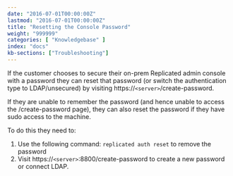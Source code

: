 ```yaml
---
date: "2016-07-01T00:00:00Z"
lastmod: "2016-07-01T00:00:00Z"
title: "Resetting the Console Password"
weight: "999999"
categories: [ "Knowledgebase" ]
index: "docs"
kb-sections: ["Troubleshooting"]
---
```


If the customer chooses to secure their on-prem Replicated admin console with a password they can reset that password (or switch the authentication type to LDAP/unsecured) by visiting https://`<server>`/create-password.

If they are unable to remember the password (and hence unable to access the /create-password page), they can also reset the password if they have sudo access to the machine.

To do this they need to:

1. Use the following command: `replicated auth reset` to remove the password
1. Visit https://`<server>`:8800/create-password to create a new password or connect LDAP.

